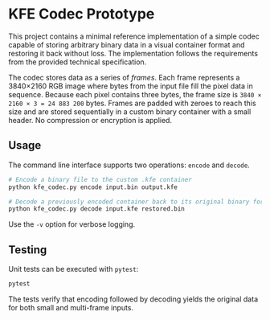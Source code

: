 # KFE Codec Prototype

This project contains a minimal reference implementation of a simple codec
capable of storing arbitrary binary data in a visual container format and
restoring it back without loss. The implementation follows the requirements
from the provided technical specification.

The codec stores data as a series of *frames*. Each frame represents a
3840×2160 RGB image where bytes from the input file fill the pixel data in
sequence. Because each pixel contains three bytes, the frame size is
``3840 × 2160 × 3 = 24 883 200`` bytes. Frames are padded with zeroes to reach
this size and are stored sequentially in a custom binary container with a
small header. No compression or encryption is applied.

## Usage

The command line interface supports two operations: `encode` and `decode`.

```bash
# Encode a binary file to the custom .kfe container
python kfe_codec.py encode input.bin output.kfe

# Decode a previously encoded container back to its original binary form
python kfe_codec.py decode input.kfe restored.bin
```

Use the `-v` option for verbose logging.

## Testing

Unit tests can be executed with `pytest`:

```bash
pytest
```

The tests verify that encoding followed by decoding yields the original data
for both small and multi-frame inputs.
